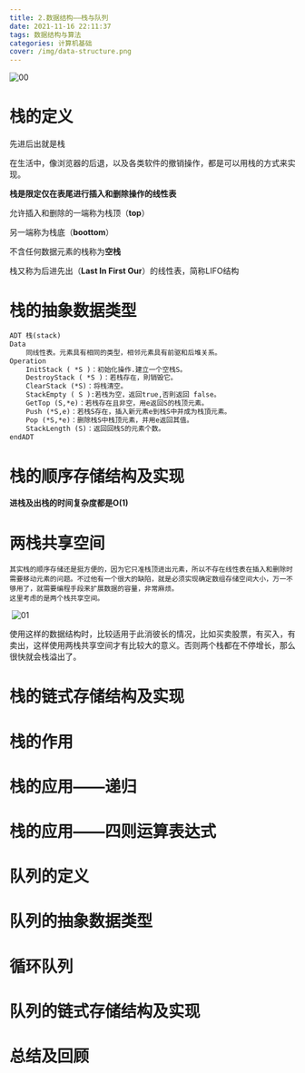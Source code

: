```yaml
---
title: 2.数据结构——栈与队列
date: 2021-11-16 22:11:37
tags: 数据结构与算法
categories: 计算机基础
cover: /img/data-structure.png
---
```


![00](/img/computer_basics/DataStructure/StacksAndQueues/00.png)

# 栈的定义 

先进后出就是栈

在生活中，像浏览器的后退，以及各类软件的撤销操作，都是可以用栈的方式来实现。

**栈是限定仅在表尾进行插入和删除操作的线性表**

允许插入和删除的一端称为栈顶（**top**）

另一端称为栈底（**boottom**）

不含任何数据元素的栈称为**空栈**

栈又称为后进先出（**Last In First Our**）的线性表，简称LIFO结构

# 栈的抽象数据类型

```tex
ADT 栈(stack)
Data
	同线性表。元素具有相同的类型，相邻元素具有前驱和后堆关系。
Operation
	InitStack ( *S )：初始化操作.建立一个空栈S。
	DestroyStack ( *S )：若栈存在，則销毁它。
	ClearStack (*S)：将栈清空。
	StackEmpty ( S ):若栈为空，返回true,否則返回 false。
	GetTop (S,*e)：若栈存在且非空，用e返回S的栈顶元素。
	Push (*S,e)：若栈S存在，插入新元素e到栈S中并成为栈頂元素。
	Pop (*S,*e)：删除栈S中栈顶元素，并用e返回其值。
	StackLength (S)：返回回栈S的元素个数。
endADT
```

# 栈的顺序存储结构及实现

**进栈及出栈的时间复杂度都是O(1)**

# 两栈共享空间

```
其实栈的顺序存储还是挺方便的，因为它只准栈顶进出元素，所以不存在线性表在插入和删除时需要移动元素的问题。不过他有一个很大的缺陷，就是必须实现确定数组存储空间大小，万一不够用了，就需要编程手段来扩展数据的容量，非常麻烦。
这里考虑的是两个栈共享空间。
```

​     ![01](/img/computer_basics/DataStructure/StacksAndQueues/01.png) 

使用这样的数据结构时，比较适用于此消彼长的情况，比如买卖股票，有买入，有卖出，这样使用两栈共享空间才有比较大的意义。否则两个栈都在不停增长，那么很快就会栈溢出了。          

# 栈的链式存储结构及实现

# 栈的作用

# 栈的应用——递归

# 栈的应用——四则运算表达式

# 队列的定义

# 队列的抽象数据类型

# 循环队列

# 队列的链式存储结构及实现

# 总结及回顾

